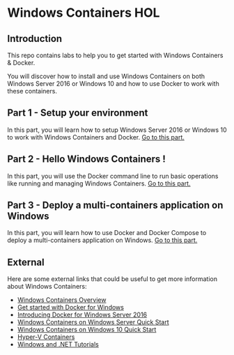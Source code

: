 # Windows Containers HOL

## Introduction
This repo contains labs to help you to get started with Windows Containers &amp; Docker.

You will discover how to install and use Windows Containers on both Windows Server 2016 or Windows 10 and how to use Docker to work with these containers.

## Part 1 - Setup your environment
In this part, you will learn how to setup Windows Server 2016 or Windows 10 to work with Windows Containers and Docker.
[Go to this part.](https://github.com/jcorioland/WindowsContainersHOL/blob/master/SetupEnvironment.md)

## Part 2 - Hello Windows Containers !
In this part, you will use the Docker command line to run basic operations like running and managing Windows Containers.
[Go to this part.](https://github.com/jcorioland/WindowsContainersHOL/blob/master/HelloWindowsContainers.md)

## Part 3 - Deploy a multi-containers application on Windows
In this part, you will learn how to use Docker and Docker Compose to deploy a multi-containers application on Windows.
[Go to this part.](https://github.com/jcorioland/WindowsContainersHOL/blob/master/DockerComposeWindows.md)

## External 

Here are some external links that could be useful to get more information about Windows Containers: 
- [Windows Containers Overview](https://msdn.microsoft.com/en-us/virtualization/windowscontainers/about/about_overview) 
- [Get started with Docker for Windows](https://docs.docker.com/docker-for-windows/) 
- [Introducing Docker for Windows Server 2016](https://blog.docker.com/2016/09/dockerforws2016/)
- [Windows Containers on Windows Server Quick Start](https://msdn.microsoft.com/en-us/virtualization/windowscontainers/quick_start/quick_start_windows_server)
- [Windows Containers on Windows 10 Quick Start](https://msdn.microsoft.com/en-us/virtualization/windowscontainers/quick_start/quick_start_windows_10)
- [Hyper-V Containers](https://msdn.microsoft.com/en-us/virtualization/windowscontainers/management/hyperv_container)
- [Windows and .NET Tutorials](https://github.com/docker/labs/tree/master/windows)
